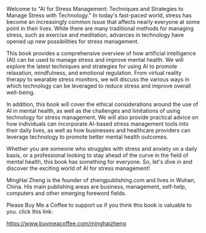 
Welcome to "AI for Stress Management: Techniques and Strategies to Manage Stress with Technology." In today's fast-paced world, stress has become an increasingly common issue that affects nearly everyone at some point in their lives. While there are many traditional methods for managing stress, such as exercise and meditation, advances in technology have opened up new possibilities for stress management.

This book provides a comprehensive overview of how artificial intelligence (AI) can be used to manage stress and improve mental health. We will explore the latest techniques and strategies for using AI to promote relaxation, mindfulness, and emotional regulation. From virtual reality therapy to wearable stress monitors, we will discuss the various ways in which technology can be leveraged to reduce stress and improve overall well-being.

In addition, this book will cover the ethical considerations around the use of AI in mental health, as well as the challenges and limitations of using technology for stress management. We will also provide practical advice on how individuals can incorporate AI-based stress management tools into their daily lives, as well as how businesses and healthcare providers can leverage technology to promote better mental health outcomes.

Whether you are someone who struggles with stress and anxiety on a daily basis, or a professional looking to stay ahead of the curve in the field of mental health, this book has something for everyone. So, let's dive in and discover the exciting world of AI for stress management!

MingHai Zheng is the founder of zhengpublishing.com and lives in Wuhan, China. His main publishing areas are business, management, self-help, computers and other emerging foreword fields.

Please Buy Me a Coffee to support us if you think this book is valuable to you. click this link:

https://www.buymeacoffee.com/minghaizheng

